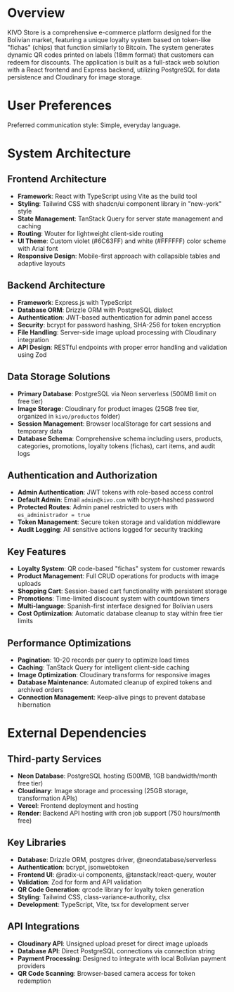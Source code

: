 # Overview

KIVO Store is a comprehensive e-commerce platform designed for the Bolivian market, featuring a unique loyalty system based on token-like "fichas" (chips) that function similarly to Bitcoin. The system generates dynamic QR codes printed on labels (18mm format) that customers can redeem for discounts. The application is built as a full-stack web solution with a React frontend and Express backend, utilizing PostgreSQL for data persistence and Cloudinary for image storage.

# User Preferences

Preferred communication style: Simple, everyday language.

# System Architecture

## Frontend Architecture
- **Framework**: React with TypeScript using Vite as the build tool
- **Styling**: Tailwind CSS with shadcn/ui component library in "new-york" style
- **State Management**: TanStack Query for server state management and caching
- **Routing**: Wouter for lightweight client-side routing
- **UI Theme**: Custom violet (#6C63FF) and white (#FFFFFF) color scheme with Arial font
- **Responsive Design**: Mobile-first approach with collapsible tables and adaptive layouts

## Backend Architecture
- **Framework**: Express.js with TypeScript
- **Database ORM**: Drizzle ORM with PostgreSQL dialect
- **Authentication**: JWT-based authentication for admin panel access
- **Security**: bcrypt for password hashing, SHA-256 for token encryption
- **File Handling**: Server-side image upload processing with Cloudinary integration
- **API Design**: RESTful endpoints with proper error handling and validation using Zod

## Data Storage Solutions
- **Primary Database**: PostgreSQL via Neon serverless (500MB limit on free tier)
- **Image Storage**: Cloudinary for product images (25GB free tier, organized in `kivo/productos` folder)
- **Session Management**: Browser localStorage for cart sessions and temporary data
- **Database Schema**: Comprehensive schema including users, products, categories, promotions, loyalty tokens (fichas), cart items, and audit logs

## Authentication and Authorization
- **Admin Authentication**: JWT tokens with role-based access control
- **Default Admin**: Email `admin@kivo.com` with bcrypt-hashed password
- **Protected Routes**: Admin panel restricted to users with `es_administrador = true`
- **Token Management**: Secure token storage and validation middleware
- **Audit Logging**: All sensitive actions logged for security tracking

## Key Features
- **Loyalty System**: QR code-based "fichas" system for customer rewards
- **Product Management**: Full CRUD operations for products with image uploads
- **Shopping Cart**: Session-based cart functionality with persistent storage
- **Promotions**: Time-limited discount system with countdown timers
- **Multi-language**: Spanish-first interface designed for Bolivian users
- **Cost Optimization**: Automatic database cleanup to stay within free tier limits

## Performance Optimizations
- **Pagination**: 10-20 records per query to optimize load times
- **Caching**: TanStack Query for intelligent client-side caching
- **Image Optimization**: Cloudinary transforms for responsive images
- **Database Maintenance**: Automated cleanup of expired tokens and archived orders
- **Connection Management**: Keep-alive pings to prevent database hibernation

# External Dependencies

## Third-party Services
- **Neon Database**: PostgreSQL hosting (500MB, 1GB bandwidth/month free tier)
- **Cloudinary**: Image storage and processing (25GB storage, transformation APIs)
- **Vercel**: Frontend deployment and hosting
- **Render**: Backend API hosting with cron job support (750 hours/month free)

## Key Libraries
- **Database**: Drizzle ORM, postgres driver, @neondatabase/serverless
- **Authentication**: bcrypt, jsonwebtoken
- **Frontend UI**: @radix-ui components, @tanstack/react-query, wouter
- **Validation**: Zod for form and API validation
- **QR Code Generation**: qrcode library for loyalty token generation
- **Styling**: Tailwind CSS, class-variance-authority, clsx
- **Development**: TypeScript, Vite, tsx for development server

## API Integrations
- **Cloudinary API**: Unsigned upload preset for direct image uploads
- **Database API**: Direct PostgreSQL connections via connection string
- **Payment Processing**: Designed to integrate with local Bolivian payment providers
- **QR Code Scanning**: Browser-based camera access for token redemption